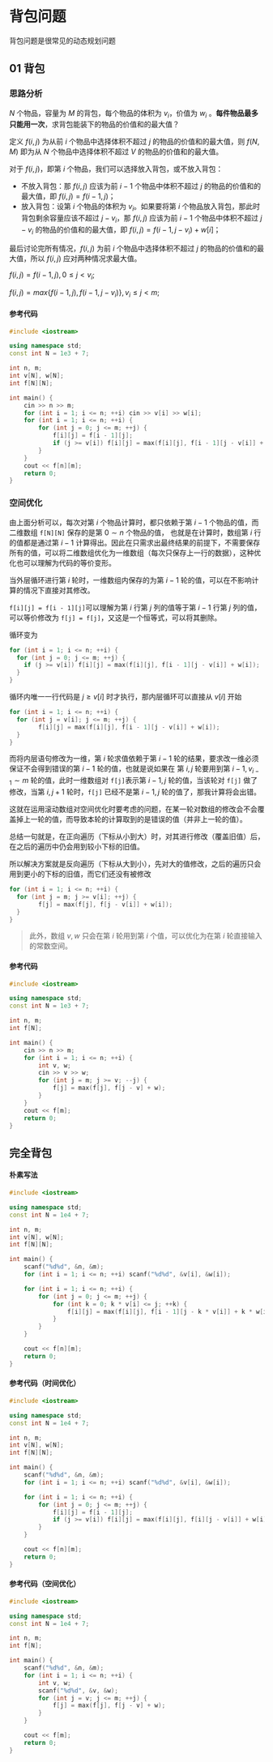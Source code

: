 # 背包问题

背包问题是很常见的动态规划问题

## 01 背包

### 思路分析

$N$ 个物品，容量为 $M$ 的背包，每个物品的体积为 $v_i$，价值为 $w_i$ 。**每件物品最多只能用一次**，求背包能装下的物品的价值和的最大值？

定义 $f(i, j)$ 为从前 $i$ 个物品中选择体积不超过 $j$ 的物品的价值和的最大值，则 $f(N, M)$ 即为从 $N$ 个物品中选择体积不超过 $V$ 的物品的价值和的最大值。

对于 $f(i, j)$，即第 $i$ 个物品，我们可以选择放入背包，或不放入背包：

- 不放入背包：那 $f(i, j)$ 应该为前 $i - 1$ 个物品中体积不超过 $j$ 的物品的价值和的最大值，即 $f(i, j) =  f(i - 1, j)$；
- 放入背包：设第 $i$ 个物品的体积为 $v_i$。如果要将第 $i$ 个物品放入背包，那此时背包剩余容量应该不超过 $j - v_i$，那 $f(i, j)$ 应该为前 $i - 1$ 个物品中体积不超过 $j - v_i$ 的物品的价值和的最大值，即 $f(i,j) = f(i-1,j-v_i)+w[i]$；

最后讨论完所有情况，$f(i, j)$ 为前 $i$ 个物品中选择体积不超过 $j$ 的物品的价值和的最大值，所以 $f(i, j)$ 应对两种情况求最大值。

$f(i,j) = f(i-1,j), 0 \le j < v_i;$

$f(i,j) = max\{f(i-1,j), f(i-1,j-v_i)\}, v_i \le j < m;$

#### 参考代码

```cpp
#include <iostream>

using namespace std;
const int N = 1e3 + 7;

int n, m;
int v[N], w[N];
int f[N][N];

int main() {
    cin >> n >> m;
    for (int i = 1; i <= n; ++i) cin >> v[i] >> w[i];
    for (int i = 1; i <= n; ++i) {
        for (int j = 0; j <= m; ++j) {
            f[i][j] = f[i - 1][j];
            if (j >= v[i]) f[i][j] = max(f[i][j], f[i - 1][j - v[i]] + w[i]);
        }
    }
    cout << f[n][m];
    return 0;
}
```

### 空间优化

由上面分析可以，每次对第 $i$ 个物品计算时，都只依赖于第 $i - 1$ 个物品的值，而二维数组 `f[N][N]` 保存的是第 $0 \sim n$ 个物品的值， 也就是在计算时，数组第 $i$ 行的值都是通过第 $i - 1$ 计算得出。因此在只需求出最终结果的前提下，不需要保存所有的值，可以将二维数组优化为一维数组（每次只保存上一行的数据），这种优化也可以理解为代码的等价变形。

当外层循环进行第 $i$ 轮时，一维数组内保存的为第 $i - 1$ 轮的值，可以在不影响计算的情况下直接对其修改。

`f[i][j] = f[i - 1][j]`可以理解为第 $i$ 行第 $j$ 列的值等于第 $i -1$ 行第 $j$ 列的值，可以等价修改为 `f[j] = f[j]`，又这是一个恒等式，可以将其删除。

循环变为

```cpp
for (int i = 1; i <= n; ++i) {
  for (int j = 0; j <= m; ++j) {
    if (j >= v[i]) f[i][j] = max(f[i][j], f[i - 1][j - v[i]] + w[i]);
  }
}
```

循环内唯一一行代码是 $j ≥ v[i]$ 时才执行，那内层循环可以直接从 $v[i]$ 开始

```cpp
for (int i = 1; i <= n; ++i) {
  for (int j = v[i]; j <= m; ++j) {
		f[i][j] = max(f[i][j], f[i - 1][j - v[i]] + w[i]);
  }
}
```

而将内层语句修改为一维，第 $i$ 轮求值依赖于第 $i - 1$ 轮的结果，要求改一维必须保证不会得到错误的第 $i -1$ 轮的值，也就是说如果在 第 $i, j$ 轮要用到第 $i-1,v_{i-1} \sim m$ 轮的值，此时一维数组对 `f[j]`表示第 $i-1,j$ 轮的值，当该轮对 `f[j]` 做了修改，当第 $i, j + 1$ 轮时，`f[j]` 已经不是第 $i - 1,j$ 轮的值了，那我计算将会出错。

这就在运用滚动数组对空间优化时要考虑的问题，在某一轮对数组的修改会不会覆盖掉上一轮的值，而导致本轮的计算取到的是错误的值（并非上一轮的值）。

总结一句就是，在正向遍历（下标从小到大）时，对其进行修改（覆盖旧值）后，在之后的遍历中仍会用到较小下标的旧值。

所以解决方案就是反向遍历（下标从大到小），先对大的值修改，之后的遍历只会用到更小的下标的旧值，而它们还没有被修改

```cpp
for (int i = 1; i <= n; ++i) {
  for (int j = m; j >= v[i]; ++j) {
		f[j] = max(f[j], f[j - v[i]] + w[i]);
  }
}
```

> 此外，数组 $v, w$ 只会在第 $i$ 轮用到第 $i$ 个值，可以优化为在第 $i$ 轮直接输入的常数空间。

#### 参考代码

```cpp
#include <iostream>

using namespace std;
const int N = 1e3 + 7;

int n, m;
int f[N];

int main() {
    cin >> n >> m;
    for (int i = 1; i <= n; ++i) {
        int v, w;
        cin >> v >> w;
        for (int j = m; j >= v; --j) {
            f[j] = max(f[j], f[j - v] + w);
        }
    }
    cout << f[m];
    return 0;
}
```

## 完全背包

#### 朴素写法

```cpp
#include <iostream>

using namespace std;
const int N = 1e4 + 7;

int n, m;
int v[N], w[N];
int f[N][N];

int main() {
    scanf("%d%d", &n, &m);
    for (int i = 1; i <= n; ++i) scanf("%d%d", &v[i], &w[i]);

    for (int i = 1; i <= n; ++i) {
        for (int j = 0; j <= m; ++j) {
            for (int k = 0; k * v[i] <= j; ++k) {
                f[i][j] = max(f[i][j], f[i - 1][j - k * v[i]] + k * w[i]);
            }
        }
    }

    cout << f[n][m];
    return 0;
}
```

#### 参考代码（时间优化）

```cpp
#include <iostream>

using namespace std;
const int N = 1e4 + 7;

int n, m;
int v[N], w[N];
int f[N][N];

int main() {
    scanf("%d%d", &n, &m);
    for (int i = 1; i <= n; ++i) scanf("%d%d", &v[i], &w[i]);

    for (int i = 1; i <= n; ++i) {
        for (int j = 0; j <= m; ++j) {
            f[i][j] = f[i - 1][j];
            if (j >= v[i]) f[i][j] = max(f[i][j], f[i][j - v[i]] + w[i]);
        }
    }

    cout << f[n][m];
    return 0;
}
```

#### 参考代码（空间优化）

```cpp
#include <iostream>

using namespace std;
const int N = 1e4 + 7;

int n, m;
int f[N];

int main() {
    scanf("%d%d", &n, &m);
    for (int i = 1; i <= n; ++i) {
        int v, w;
        scanf("%d%d", &v, &w);
        for (int j = v; j <= m; ++j) {
            f[j] = max(f[j], f[j - v] + w);
        }
    }

    cout << f[m];
    return 0;
}
```
